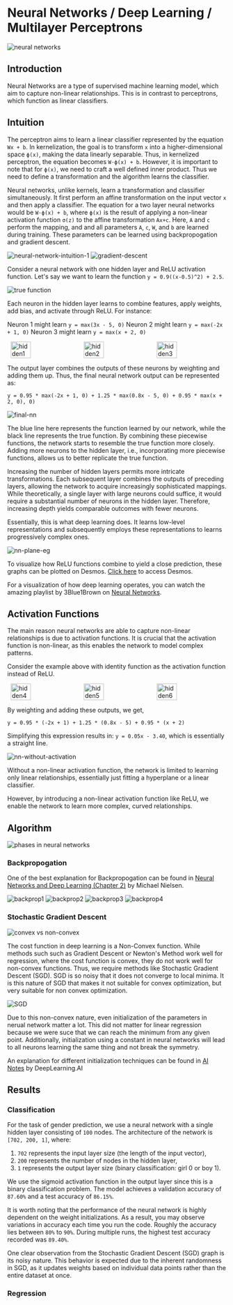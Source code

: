 # Neural Networks / Deep Learning / Multilayer Perceptrons

<img src="../assets/img/neural networks.png" alt="neural networks">

## Introduction

Neural Networks are a type of supervised machine learning model, which aim to capture non-linear relationships. This is in contrast to perceptrons, which function as linear classifiers.

## Intuition

The perceptron aims to learn a linear classifier represented by the equation `Wx + b`. In kernelization, the goal is to transform `x` into a higher-dimensional space `ϕ(x)`, making the data linearly separable. Thus, in kernelized perceptron, the equation becomes `W⋅ϕ(x) + b`. However, it is important to note that for `ϕ(x)`, we need to craft a well defined inner product. Thus we need to define a transformation and the algorithm learns the classifier.

Neural networks, unlike kernels, learn a transformation and classifier simultaneously. It first perform an affine transformation on the input vector `x` and then apply a classifier. The equation for a two layer neural networks would be `W⋅ϕ(x) + b`, where `ϕ(x)` is the result of applying a non-linear activation function `σ(z)` to the affine transformation `Ax+c`. Here, `A` and `c` perform the mapping, and and all parameters `A`, `c`, `W`, and `b` are learned during training. These parameters can be learned using backpropogation and gradient descent.

<img src="../assets/img/neural-network-intuition-1.jpeg" alt="neural-network-intuition-1">

<img src="../assets/img/gradient-descent.gif" alt="gradient-descent">

Consider a neural network with one hidden layer and ReLU activation function. Let's say we want to learn the function `y = 0.9((x-0.5)^2) + 2.5`.

<img src="../assets/img/nn-true.png" alt="true function">

Each neuron in the hidden layer learns to combine features, apply weights, add bias, and activate through ReLU. For instance:

Neuron 1 might learn `y = max(3x - 5, 0)`
Neuron 2 might learn `y = max(-2x + 1, 0)`
Neuron 3 might learn `y = max(x + 2, 0)`

<div style="display: flex; justify-content: space-around;">
    <img src="../assets/img/hidden1.png" alt="hidden1" style="width: 30%;">
    <img src="../assets/img/hidden2.png" alt="hidden2" style="width: 30%;">
    <img src="../assets/img/hidden3.png" alt="hidden3" style="width: 30%;">
</div>

The output layer combines the outputs of these neurons by weighting and adding them up. Thus, the final neural network output can be represented as:

`y = 0.95 * max(-2x + 1, 0) + 1.25 * max(0.8x - 5, 0) + 0.95 * max(x + 2, 0), 0)`

<img src="../assets/img/final-nn.png" alt="final-nn">

The blue line here represents the function learned by our network, while the black line represents the true function. By combining these piecewise functions, the network starts to resemble the true function more closely. Adding more neurons to the hidden layer, i.e., incorporating more piecewise functions, allows us to better replicate the true function.

Increasing the number of hidden layers permits more intricate transformations. Each subsequent layer combines the outputs of preceding layers, allowing the network to acquire increasingly sophisticated mappings. While theoretically, a single layer with large neurons could suffice, it would require a substantial number of neurons in the hidden layer. Therefore, increasing depth yields comparable outcomes with fewer neurons.

Essentially, this is what deep learning does. It learns low-level representations and subsequently employs these representations to learns progressively complex ones.

<img src="../assets/img/nn-plane-eg.webp" alt="nn-plane-eg">

To visualize how ReLU functions combine to yield a close prediction, these graphs can be plotted on Desmos. <a href="https://www.desmos.com/calculator">Click here</a> to access Desmos.

For a visualization of how deep learning operates, you can watch the amazing playlist by 3Blue1Brown on <a href="https://www.youtube.com/playlist?list=PLZHQObOWTQDNU6R1_67000Dx_ZCJB-3pi">Neural Networks</a>.

## Activation Functions

The main reason neural networks are able to capture non-linear relationships is due to activation functions. It is crucial that the activation function is non-linear, as this enables the network to model complex patterns.

Consider the example above with identity function as the activation function instead of ReLU.

<div style="display: flex; justify-content: space-around;">
    <img src="../assets/img/hidden4.png" alt="hidden4" style="width: 30%;">
    <img src="../assets/img/hidden5.png" alt="hidden5" style="width: 30%;">
    <img src="../assets/img/hidden6.png" alt="hidden6" style="width: 30%;">
</div>

By weighting and adding these outputs, we get, 

`y = 0.95 * (-2x + 1) + 1.25 * (0.8x - 5) + 0.95 * (x + 2)`

Simplifying this expression results in: `y = 0.05x - 3.40`, which is essentially a straight line.

<img src="../assets/img/nn-without-activation.png" alt="nn-without-activation">

Without a non-linear activation function, the network is limited to learning only linear relationships, essentially just fitting a hyperplane or a linear classifier.

However, by introducing a non-linear activation function like ReLU, we enable the network to learn more complex, curved relationships.

## Algorithm

<img src="../assets/img/nn-algorithm.jpeg" alt="phases in neural networks">

### Backpropogation

One of the best explanation for Backpropogation can be found in <a href="http://neuralnetworksanddeeplearning.com/chap2.html">Neural Networks and Deep Learning (Chapter 2)</a>  by Michael Nielsen. 

<img src="../assets/img/backprop1.jpeg" alt="backprop1">
<img src="../assets/img/backprop2.jpeg" alt="backprop2">
<img src="../assets/img/backprop3.jpeg" alt="backprop3">
<img src="../assets/img/backprop4.jpeg" alt="backprop4">

### Stochastic Gradient Descent

<img src="../assets/img/non-convex.png" alt="convex vs non-convex">

The cost function in deep learning is a Non-Convex function. While methods such such as Gradient Descent or Newton's Method work well for regression, where the cost function is convex, they do not work well for non-convex functions. Thus, we require methods like Stochastic Gradient Descent (SGD). SGD is so noisy that it does not converge to local minima. It is this nature of SGD that makes it not suitable for convex optimization, but very suitable for non convex optimization.

<img src="../assets/img/sgd.png" alt="SGD">

Due to this non-convex nature, even initialization of the parameters in nerual network matter a lot. This did not matter for linear regression because we were suce that we can reach the minimum from any given point. Additionally, initialization using a constant in neural networks will lead to all neurons learning the same thing and not break the symmetry.

An explanation for different initialization techniques can be found in <a href="https://www.deeplearning.ai/ai-notes/initialization/index.html#:~:text=Initializing%20all%20the%20weights%20with,scheme%20will%20perform%20very%20poorly.">AI Notes</a> by DeepLearning.AI

## Results

### Classification

For the task of gender prediction, we use a neural network with a single hidden layer consisting of `100` nodes. The architecture of the network is `[702, 200, 1]`, where:

1) `702` represents the input layer size (the length of the input vector),
2) `200` represents the number of nodes in the hidden layer,
3) `1` represents the output layer size (binary classification: girl 0 or boy 1).

We use the sigmoid activation function in the output layer since this is a binary classification problem. The model achieves a validation accuracy of `87.60%` and a test accuracy of `86.15%`. 

It is worth noting that the performance of the neural network is highly dependent on the weight initializations. As a result, you may observe variations in accuracy each time you run the code. Roughly the accuracy lies between `80%` to `90%`. During multiple runs, the highest test accuracy recorded was `89.40%`.

One clear observation from the Stochastic Gradient Descent (SGD) graph is its noisy nature. This behavior is expected due to the inherent randomness in SGD, as it updates weights based on individual data points rather than the entire dataset at once.

### Regression